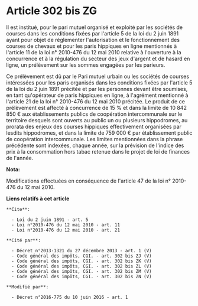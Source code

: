 # Article 302 bis ZG

Il est institué, pour le pari mutuel organisé et exploité par les sociétés de courses dans les conditions fixées par
l'article 5 de la loi du 2 juin 1891 ayant pour objet de réglementer l'autorisation et le fonctionnement des courses de
chevaux et pour les paris hippiques en ligne mentionnés à l'article 11 de la loi n° 2010-476 du 12 mai 2010 relative à
l'ouverture à la concurrence et à la régulation du secteur des jeux d'argent et de hasard en ligne, un prélèvement sur les
sommes engagées par les parieurs. 

Ce prélèvement est dû par le Pari mutuel urbain ou les sociétés de courses intéressées pour les paris organisés dans les
conditions fixées par l'article 5 de la loi du 2 juin 1891 précitée et par les personnes devant être soumises, en tant
qu'opérateur de paris hippiques en ligne, à l'agrément mentionné à l'article 21 de la loi n° 2010-476 du 12 mai 2010
précitée. Le produit de ce prélèvement est affecté à concurrence de 15 % et dans la limite de 10 842 850 € aux établissements
publics de coopération intercommunale sur le territoire desquels sont ouverts au public un ou plusieurs hippodromes, au
prorata des enjeux des courses hippiques effectivement organisées par lesdits hippodromes, et dans la limite de 759 000 € par
établissement public de coopération intercommunale. Les limites mentionnées dans la phrase précédente sont indexées, chaque
année, sur la prévision de l'indice des prix à la consommation hors tabac retenue dans le projet de loi de finances de
l'année.

**Nota:**

Modifications effectuées en conséquence de l'article 47 de la loi n° 2010-476 du 12 mai 2010.

**Liens relatifs à cet article**

	**Cite**:

	  - Loi du 2 juin 1891 - art. 5
	  - Loi n°2010-476 du 12 mai 2010 - art. 11
	  - Loi n°2010-476 du 12 mai 2010 - art. 21

	**Cité par**:

	  - Décret n°2013-1321 du 27 décembre 2013 - art. 1 (V)
	  - Code général des impôts, CGI. - art. 302 bis ZJ (V)
	  - Code général des impôts, CGI. - art. 302 bis ZK (V)
	  - Code général des impôts, CGI. - art. 302 bis ZL (V)
	  - Code général des impôts, CGI. - art. 302 bis ZM (V)
	  - Code général des impôts, CGI. - art. 302 bis ZN (V)

	**Modifié par**:

	  - Décret n°2016-775 du 10 juin 2016 - art. 1
